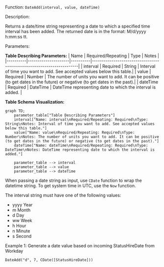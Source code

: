 <!-- PageHeader="Function: DateAdd(interval, value, dateTime)" -->

Function: `DateAdd(interval, value, dateTime)`

Description:

Returns a date/time string representing a date to which a specified time interval has been added. The returned date is in the format: M/d/yyyy h:mm:ss tt.

Parameters:

**Table Describing Parameters:**
| Name     | Required/Repeating | Type     | Notes                                                                 |
|----------|---------------------|----------|-----------------------------------------------------------------------|
| interval | Required            | String   | Interval of time you want to add. See accepted values below this table.|
| value    | Required            | Number   | The number of units you want to add. It can be positive (to get dates in the future) or negative (to get dates in the past).|
| dateTime | Required            | DateTime | DateTime representing date to which the interval is added.             |

**Table Schema Visualization:**
```mermaid
graph TD;
    parameter_table["Table Describing Parameters"] 
    interval["Name: interval\nRequired/Repeating: Required\nType: String\nNotes: Interval of time you want to add. See accepted values below this table."] 
    value["Name: value\nRequired/Repeating: Required\nType: Number\nNotes: The number of units you want to add. It can be positive (to get dates in the future) or negative (to get dates in the past)."] 
    dateTime["Name: dateTime\nRequired/Repeating: Required\nType: DateTime\nNotes: DateTime representing date to which the interval is added."] 
    
    parameter_table --> interval
    parameter_table --> value
    parameter_table --> dateTime
```

When passing a date string as input, use `CDate` function to wrap the datetime string. To get system time in UTC, use the `Now` function.

The interval string must have one of the following values:

- yyyy Year
- m Month
- d Day
- ww Week
- h Hour
- n Minute
- s Second

Example 1: Generate a date value based on incoming StatusHireDate from Workday
```text
DateAdd("d", 7, CDate([StatusHireDate]))
```

<!-- PageFooter="Expand table" -->